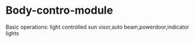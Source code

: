 # Body-contro-module
Basic operations: light controlled sun visor,auto beam,powerdoor,indicator lights
